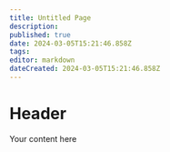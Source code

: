 ```yaml
---
title: Untitled Page
description: 
published: true
date: 2024-03-05T15:21:46.858Z
tags: 
editor: markdown
dateCreated: 2024-03-05T15:21:46.858Z
---
```


# Header
Your content here